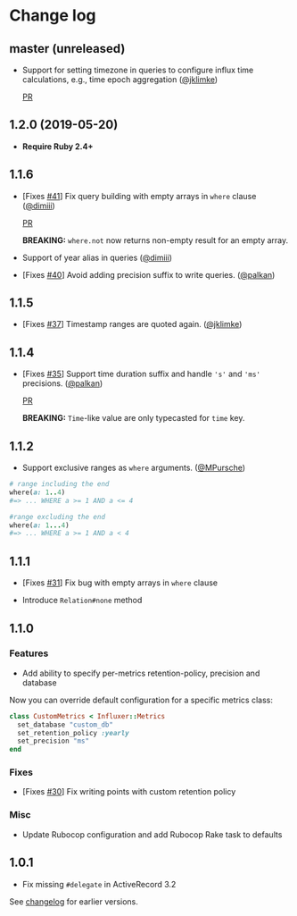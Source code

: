 # Change log

## master (unreleased)

- Support for setting timezone in queries to configure influx time calculations, e.g., time epoch aggregation ([@jklimke][])

  [PR](https://github.com/palkan/influxer/pull/46)

## 1.2.0 (2019-05-20)

- **Require Ruby 2.4+**

## 1.1.6

- [Fixes [#41](https://github.com/palkan/influxer/issues/41)] Fix query building with empty arrays in `where` clause ([@dimiii][])

  [PR](https://github.com/palkan/influxer/pull/44)

  **BREAKING:** `where.not` now returns non-empty result for an empty array.

- Support of year alias in queries ([@dimiii][])

- [Fixes [#40](https://github.com/palkan/influxer/issues/40)] Avoid adding precision suffix to write queries. ([@palkan][])

## 1.1.5

- [Fixes [#37](https://github.com/palkan/influxer/issues/37)] Timestamp ranges are quoted again. ([@jklimke][])

## 1.1.4

- [Fixes [#35](https://github.com/palkan/influxer/issues/35)] Support time duration suffix and handle `'s'` and `'ms'` precisions. ([@palkan][])

  [PR](https://github.com/palkan/influxer/pull/36)

  **BREAKING:** `Time`-like value are only typecasted for `time` key.

## 1.1.2

- Support exclusive ranges as `where` arguments. ([@MPursche][])

```ruby
# range including the end
where(a: 1..4)
#=> ... WHERE a >= 1 AND a <= 4

#range excluding the end
where(a: 1...4)
#=> ... WHERE a >= 1 AND a < 4
```

## 1.1.1

- [Fixes [#31](https://github.com/palkan/influxer/issues/31)] Fix bug with empty arrays in `where` clause

- Introduce `Relation#none` method

## 1.1.0

### Features

- Add ability to specify per-metrics retention-policy, precision and database

Now you can override default configuration for a specific metrics class:

```ruby
class CustomMetrics < Influxer::Metrics
  set_database "custom_db"
  set_retention_policy :yearly
  set_precision "ms"
end
```

### Fixes

- [Fixes [#30](https://github.com/palkan/influxer/issues/30)] Fix writing points with custom retention policy

### Misc

- Update Rubocop configuration and add Rubocop Rake task to defaults

## 1.0.1

- Fix missing `#delegate` in ActiveRecord 3.2

See [changelog](https://github.com/palkan/influxer/blob/1.0.0/Changelog.md) for earlier versions.

[@palkan]: https://github.com/palkan
[@MPursche]: https://github.com/MPursche
[@jklimke]: https://github.com/jklimke
[@dimiii]: https://github.com/dimiii
